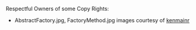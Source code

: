 Respectful Owners of some Copy Rights:
* AbstractFactory.jpg, FactoryMethod.jpg images courtesy of [kenmainr](https://www.flickr.com/photos/kenmainr/)